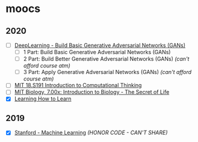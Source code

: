# moocs

## 2020
- [ ] [DeepLearning - Build Basic Generative Adversarial Networks (GANs)](https://www.coursera.org/learn/build-basic-generative-adversarial-networks-gans)
	- [ ] 1 Part: Build Basic Generative Adversarial Networks (GANs)
	- [ ] 2 Part: Build Better Generative Adversarial Networks (GANs) *(can't afford course atm)*
	- [ ] 3 Part: Apply Generative Adversarial Networks (GANs) *(can't afford course atm)*
- [ ] [MIT 18.S191 Introduction to Computational Thinking](https://mitmath.github.io/18S191/Fall20/)
- [ ] [MIT Biology, 7.00x: Introduction to Biology - The Secret of Life](https://courses.edx.org/courses/course-v1:MITx+7.00x+1T2020j/course/)
- [x] [Learning How to Learn](https://www.coursera.org/learn/learning-how-to-learn/home/welcome)

## 2019
- [x] [Stanford - Machine Learning](https://www.coursera.org/learn/machine-learning) *(HONOR CODE - CAN'T SHARE)*
